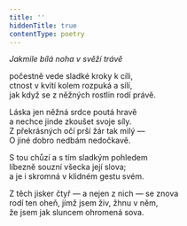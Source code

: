 ```yaml
---
title: ''
hiddenTitle: true
contentType: poetry
---
```


<section>

_Jakmile bílá noha v svěží trávě_

počestně vede sladké kroky k cíli,  
ctnost v kvítí kolem rozpuká a sílí,  
jak když se z něžných rostlin rodí právě.

</section>

<section>

Láska jen něžná srdce poutá hravě  
a nechce jinde zkoušet svoje síly.  
Z překrásných očí prší žár tak milý —  
O jiné dobro nedbám nedočkavě.

</section>

<section>

S tou chůzí a s tím sladkým pohledem  
líbezně souzní všecka její slova;  
a je i skromná v klidném gestu svém.

</section>

<section>

Z těch jisker čtyř — a nejen z nich — se znova  
rodí ten oheň, jímž jsem živ, žhnu v něm,  
že jsem jak sluncem ohromená sova.

</section>
